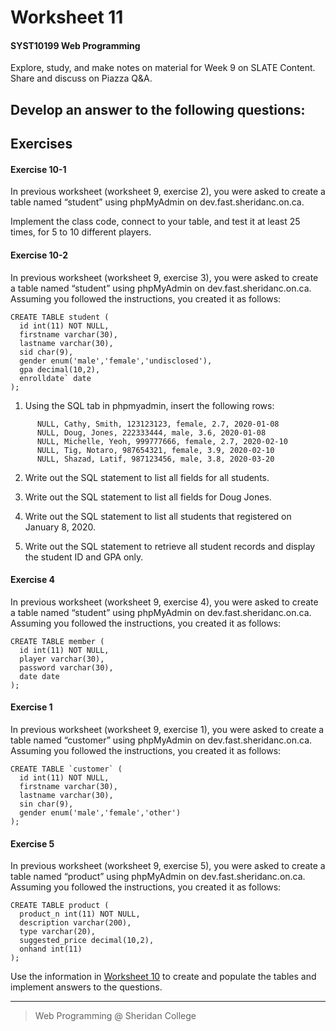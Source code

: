 # Worksheet 11

#### SYST10199 Web Programming

Explore, study, and make notes on material for Week 9 on SLATE Content.
Share and discuss on Piazza Q&A.

## Develop an answer to the following questions:


## Exercises



#### Exercise 10-1
In previous worksheet (worksheet 9, exercise 2), you were asked to create a table named “student” using phpMyAdmin on dev.fast.sheridanc.on.ca. 

Implement the class code, connect to your table, and test it at least 25 times, for 5 to 10 different players.


#### Exercise 10-2
In previous worksheet (worksheet 9, exercise 3), you were asked to create a table named “student” using phpMyAdmin on dev.fast.sheridanc.on.ca. Assuming you followed the instructions, you created it as follows:
```
CREATE TABLE student (
  id int(11) NOT NULL,
  firstname varchar(30),
  lastname varchar(30),
  sid char(9),
  gender enum('male','female','undisclosed'),
  gpa decimal(10,2),
  enrolldate` date
);
```

1.  Using the SQL tab in phpmyadmin, insert the following rows:
```
      NULL, Cathy, Smith, 123123123, female, 2.7, 2020-01-08
      NULL, Doug, Jones, 222333444, male, 3.6, 2020-01-08
      NULL, Michelle, Yeoh, 999777666, female, 2.7, 2020-02-10
      NULL, Tig, Notaro, 987654321, female, 3.9, 2020-02-10
      NULL, Shazad, Latif, 987123456, male, 3.8, 2020-03-20
```

2. Write out the SQL statement to list all fields for all students.

3. Write out the SQL statement to list all fields for Doug Jones.

4. Write out the SQL statement to list all students that registered on January 8, 2020.

5. Write out the SQL statement to retrieve all student records and display the student ID and GPA only.


#### Exercise 4
In previous worksheet (worksheet 9, exercise 4), you were asked to create a table named “student” using phpMyAdmin on dev.fast.sheridanc.on.ca. Assuming you followed the instructions, you created it as follows:

```
CREATE TABLE member (
  id int(11) NOT NULL,
  player varchar(30),
  password varchar(30),
  date date
);
```

#### Exercise 1
In previous worksheet (worksheet 9, exercise 1), you were asked to create a table named “customer” using phpMyAdmin on dev.fast.sheridanc.on.ca. Assuming you followed the instructions, you created it as follows:

```
CREATE TABLE `customer` (
  id int(11) NOT NULL,
  firstname varchar(30),
  lastname varchar(30),
  sin char(9),
  gender enum('male','female','other')
);
```

#### Exercise 5
In previous worksheet (worksheet 9, exercise 5), you were asked to create a table named “product” using phpMyAdmin on dev.fast.sheridanc.on.ca. Assuming you followed the instructions, you created it as follows:

```
CREATE TABLE product (
  product_n int(11) NOT NULL,
  description varchar(200),
  type varchar(20),
  suggested_price decimal(10,2),
  onhand int(11)
);
```

Use the information in [Worksheet 10](worksheet_10.md) to create and populate the tables and implement answers to the questions.

---

> Web Programming @ Sheridan College


